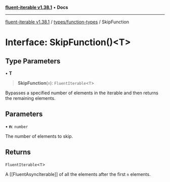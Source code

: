 [**fluent-iterable v1.38.1**](../../../README.md) • **Docs**

***

[fluent-iterable v1.38.1](../../../README.md) / [types/function-types](../README.md) / SkipFunction

# Interface: SkipFunction()\<T\>

## Type Parameters

• **T**

> **SkipFunction**(`n`): `FluentIterable`\<`T`\>

Bypasses a specified number of elements in the iterable and then returns the remaining elements.

## Parameters

• **n**: `number`

The number of elements to skip.

## Returns

`FluentIterable`\<`T`\>

A [[FluentAsyncIterable]] of all the elements after the first `n` elements.
